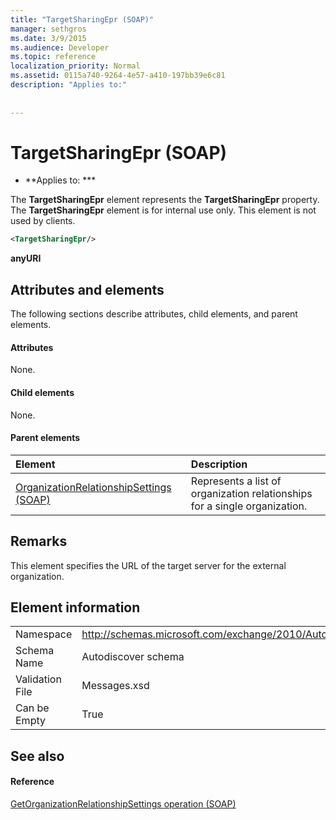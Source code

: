 ```yaml
---
title: "TargetSharingEpr (SOAP)"
manager: sethgros
ms.date: 3/9/2015
ms.audience: Developer
ms.topic: reference
localization_priority: Normal
ms.assetid: 0115a740-9264-4e57-a410-197bb39e6c81
description: "Applies to:"
 
 
---
```


# TargetSharingEpr (SOAP)

 * **Applies to: *** 
  
The **TargetSharingEpr** element represents the **TargetSharingEpr** property. The **TargetSharingEpr** element is for internal use only. This element is not used by clients. 
  
```XML
<TargetSharingEpr/>
```

 **anyURI**
## Attributes and elements

The following sections describe attributes, child elements, and parent elements.
  
#### Attributes

None.
  
#### Child elements

None.
  
#### Parent elements

|**Element**|**Description**|
|:-----|:-----|
|[OrganizationRelationshipSettings (SOAP)](organizationrelationshipsettings-soap.md) <br/> |Represents a list of organization relationships for a single organization.  <br/> |
   
## Remarks

This element specifies the URL of the target server for the external organization. 
  
## Element information

|||
|:-----|:-----|
|Namespace  <br/> |http://schemas.microsoft.com/exchange/2010/Autodiscover  <br/> |
|Schema Name  <br/> |Autodiscover schema  <br/> |
|Validation File  <br/> |Messages.xsd  <br/> |
|Can be Empty  <br/> |True  <br/> |
   
## See also

#### Reference

[GetOrganizationRelationshipSettings operation (SOAP)](getorganizationrelationshipsettings-operation-soap.md)

